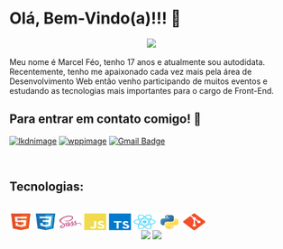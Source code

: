 # Olá, Bem-Vindo(a)!!! 👋

<div align="center">
<img src="https://octocat-generator-assets.githubusercontent.com/my-octocat-1633817974448.png" height="180"> 
</div>
  
Meu nome é Marcel Féo, tenho 17 anos e atualmente sou autodidata. Recentemente, tenho me apaixonado cada vez mais pela área de Desenvolvimento Web então venho participando de muitos eventos e estudando as tecnologias mais importantes para o cargo de Front-End.

## Para entrar em contato comigo! 📧

[![lkdnimage](https://img.shields.io/badge/LinkedIn-0077B5?style=for-the-badge&logo=linkedin&logoColor=white)](https://www.linkedin.com/in/marcel-f%C3%A9o-746155222/)
[![wppimage](https://img.shields.io/badge/WhatsApp-25D366?style=for-the-badge&logo=whatsapp&logoColor=white)](https://api.whatsapp.com/send?phone=5534996452091&text=Oi,%20Marcel)
[![Gmail Badge](https://img.shields.io/badge/-Gmail-c14438?style=for-the-badge&logo=Gmail&logoColor=white)](mailto:marcelfeo29@gmail.com)

<br/>

## Tecnologias:
    
<div style="display: inline_block"><br>
  <img align="center" alt="Marcel-HTML" height="30" width="40" src="https://raw.githubusercontent.com/devicons/devicon/master/icons/html5/html5-original.svg">
  <img align="center" alt="Marcel-CSS" height="30" width="40" src="https://raw.githubusercontent.com/devicons/devicon/master/icons/css3/css3-original.svg">
  <img align="center" alt="Marcel-CSS" height="30" width="40" src="https://raw.githubusercontent.com/devicons/devicon/master/icons/sass/sass-original.svg">
  <img align="center" alt="Marcel-Js" height="30" width="40" src="https://raw.githubusercontent.com/devicons/devicon/master/icons/javascript/javascript-plain.svg">
  <img align="center" alt="Marcel-Ts" height="30" width="40" src="https://raw.githubusercontent.com/devicons/devicon/master/icons/typescript/typescript-plain.svg">
  <img align="center" alt="Marcel-React" height="30" width="40" src="https://raw.githubusercontent.com/devicons/devicon/master/icons/react/react-original.svg">
  <img align="center" alt="Marcel-Python" height="30" width="40" src="https://raw.githubusercontent.com/devicons/devicon/master/icons/python/python-original.svg">
  <img align="center" alt="Marcel-Git" height="30" width="40" src="https://raw.githubusercontent.com/devicons/devicon/master/icons/git/git-original.svg">
</div>

<div align="center" margin-top="250px">
  <img height="180em" src="https://github-readme-stats.vercel.app/api?username=MarcelFeo&show_icons=true&theme=dark&include_all_commits=true&count_private=true"/>
  <img height="180em" src="https://github-readme-stats.vercel.app/api/top-langs/?username=MarcelFeo&layout=compact&langs_count=7&theme=dark"/>
</div>
